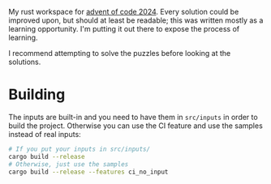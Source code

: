 My rust workspace for [advent of code 2024](https://adventofcode.com/2024). Every solution could be improved upon, but should at least be readable; this was written mostly as a learning opportunity. I'm putting it out there to expose the process of learning.

I recommend attempting to solve the puzzles before looking at the solutions.

# Building

The inputs are built-in and you need to have them in `src/inputs` in order to build the project. Otherwise you can use the CI feature and use the samples instead of real inputs:

```sh
# If you put your inputs in src/inputs/
cargo build --release
# Otherwise, just use the samples
cargo build --release --features ci_no_input
```
